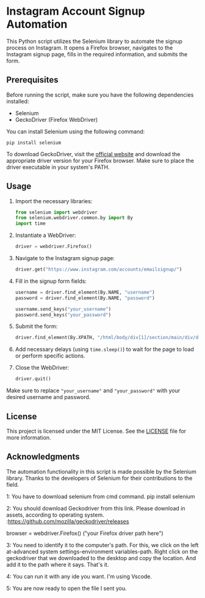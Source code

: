 
# Instagram Account Signup Automation

This Python script utilizes the Selenium library to automate the signup process on Instagram. It opens a Firefox browser, navigates to the Instagram signup page, fills in the required information, and submits the form.

## Prerequisites

Before running the script, make sure you have the following dependencies installed:

- Selenium
- GeckoDriver (Firefox WebDriver)

You can install Selenium using the following command:

```shell
pip install selenium
```

To download GeckoDriver, visit the [official website](https://github.com/mozilla/geckodriver/releases) and download the appropriate driver version for your Firefox browser. Make sure to place the driver executable in your system's PATH.

## Usage

1. Import the necessary libraries:
   ```python
   from selenium import webdriver
   from selenium.webdriver.common.by import By
   import time
   ```

2. Instantiate a WebDriver:
   ```python
   driver = webdriver.Firefox()
   ```

3. Navigate to the Instagram signup page:
   ```python
   driver.get("https://www.instagram.com/accounts/emailsignup/")
   ```

4. Fill in the signup form fields:
   ```python
   username = driver.find_element(By.NAME, "username")
   password = driver.find_element(By.NAME, "password")

   username.send_keys("your_username")
   password.send_keys("your_password")
   ```

5. Submit the form:
   ```python
   driver.find_element(By.XPATH, "/html/body/div[1]/section/main/div/div/div[1]/div/form/div/div[3]").click()
   ```

6. Add necessary delays (using `time.sleep()`) to wait for the page to load or perform specific actions.

7. Close the WebDriver:
   ```python
   driver.quit()
   ```

Make sure to replace `"your_username"` and `"your_password"` with your desired username and password.

## License

This project is licensed under the MIT License. See the [LICENSE](LICENSE) file for more information.

## Acknowledgments

The automation functionality in this script is made possible by the Selenium library. Thanks to the developers of Selenium for their contributions to the field.



1:  You have to download selenium from cmd command.     pip install selenium

2:  You should download Geckodriver from this link. Please download in assets, according to operating system.  :https://github.com/mozilla/geckodriver/releases

browser = webdriver.Firefox()     ("your Firefox driver path here")


3:  You need to identify it to the computer's path. For this, we click on the left at-advanced system settings-environment variables-path.
Right click on the geckodriver that we downloaded to the desktop and copy the location. And add it to the path where it says. That's it.


4:  You can run it with any ide you want. I'm using Vscode.


5:   You are now ready to open the file I sent you.



   
